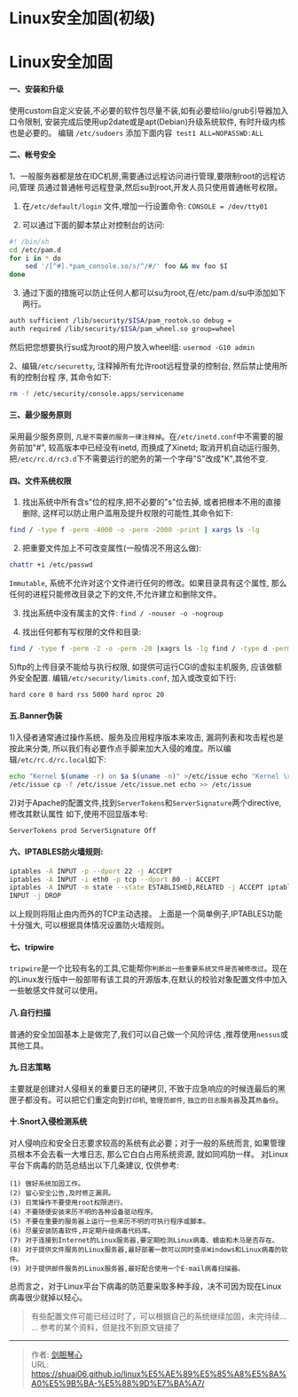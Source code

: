# Linux安全加固(初级)

  
# Linux安全加固

#### 一、安装和升级
使用custom自定义安装,不必要的软件包尽量不装,如有必要给lilo/grub引导器加入口令限制, 安装完成后使用up2date或是apt(Debian)升级系统软件, 有时升级内核也是必要的。
编辑 `/etc/sudoers` 添加下面内容` test1 ALL=NOPASSWD:ALL`


#### 二、帐号安全
1、一般服务器都是放在IDC机房,需要通过远程访问进行管理,要限制root的远程访问,管理
员通过普通帐号远程登录,然后su到root,开发人员只使用普通帐号权限。

1)  在`/etc/default/login` 文件,增加一行设置命令: `CONSOLE = /dev/tty01`

2) 可以通过下面的脚本禁止对控制台的访问: 
```bash
#! /bin/sh 
cd /etc/pam.d 
for i in * do
    sed '/[^#].*pam_console.so/s/^/#/' foo && mv foo $I 
done
```

3)  通过下面的措施可以防止任何人都可以su为root,在/etc/pam.d/su中添加如下两行。
```bash
auth sufficient /lib/security/$ISA/pam_rootok.so debug =
auth required /lib/security/$ISA/pam_wheel.so group=wheel
```
然后把您想要执行su成为root的用户放入wheel组: `usermod -G10 admin`

2、编辑`/etc/securetty`, 注释掉所有允许root远程登录的控制台, 然后禁止使用所有的控制台程
序,  其命令如下:
```bash
rm -f /etc/security/console.apps/servicename
```

#### 三、最少服务原则
采用最少服务原则, `凡是不需要的服务一律注释掉`。在`/etc/inetd.conf`中不需要的服务前加"#", 较高版本中已经没有inetd, 而换成了Xinetd; 取消开机自动运行服务, 把`/etc/rc.d/rc3.d`下不需要运行的肥务的第一个字母"S"改成"K",其他不变.

#### 四、文件系统权限
1) 找出系统中所有含s"位的程序,把不必要的"s"位去掉, 或者把根本不用的直接删除, 这样可以防止用户滥用及提升权限的可能性,其命令如下:
```bash
find / -type f -perm -4000 -o -perm -2000 -print | xargs ls -lg
```

2) 把重要文件加上不可改变属性(一般情况不用这么做): 
```bash
chattr +i /etc/passwd
```
`Immutable`, 系统不允许对这个文件进行任何的修改。如果目录具有这个属性, 那么任何的进程只能修改目录之下的文件,不允许建立和删除文件。

3) 找出系统中没有属主的文件: `find / -nouser -o -nogroup`

4) 找出任何都有写权限的文件和目录:
```bash
find / -type f -perm -2 -o -perm -20 |xagrs ls -lg find / -type d -perm -2 -o -perm -20 |xagrs ls -ldg
```
5)ftp的上传目录不能给与执行权限, 如提供可运行CGI的虚拟主机服务, 应该做额外安全配置.
编辑`/etc/security/limits.conf`, 加入或改变如下行:  
```bash
hard core 0 hard rss 5000 hard nproc 20
```


#### 五.Banner伪装
1)入侵者通常通过操作系统、服务及应用程序版本来攻击, 漏洞列表和攻击程也是按此来分类, 所以我们有必要作点手脚来加大入侵的难度。所以编辑`/etc/rc.d/rc.local`如下:
```bash
echo "Kernel $(uname -r) on $a $(uname -m)" >/etc/issue echo "Kernel \r on an \m" >>
/etc/issue cp -f /etc/issue /etc/issue.net echo >> /etc/issue
```

2)对于Apache的配置文件,找到`ServerTokens`和`ServerSignature`两个directive,修改其默认属性
如下,使用不回显版本号: 
```bash
ServerTokens prod ServerSignature Off
```


#### 六、IPTABLES防火墙规则:
```bash
iptables -A INPUT -p --dport 22 -j ACCEPT
iptables -A INPUT -i eth0 -p tcp --dport 80 -j ACCEPT
iptables -A INPUT -m state --state ESTABLISHED,RELATED -j ACCEPT iptables -A
INPUT -j DROP
```
以上规则将阻止由内而外的TCP主动选接。
上面是一个简单例子,IPTABLES功能十分强大, 可以根据具体情况设置防火墙规则。


#### 七、tripwire
`tripwire`是一个比较有名的工具,它能帮你`判断出一些重要系统文件是否被修改过`。现在的Linux发行版中一般部带有该工具的开源版本,在默认的校验对象配置文件中加入一些敏感文件就可以使用。

#### 八.自行扫描
普通的安全加固基本上是做完了,我们可以自己做一个风险评估 ,推荐使用`nessus`或其他工具。

#### 九.日志策略
主要就是创建对人侵相关的重要日志的硬拷贝, 不致于应急响应的时候连最后的黑匣子都没有。可以把它们重定向到`打印机`, `管理员邮件`, `独立的日志服务器`及其`热备份`。


#### 十.Snort入侵检测系统
对人侵响应和安全日志要求较高的系统有此必要；对于一般的系统而言, 如果管理员根本不会去看一大堆日志, 那么它白白占用系统资源, 就如同鸡肋一样。
对Linux平台下病毒的防范总结出以下几条建议, 仅供参考:
```
(1) 做好系统加固工作。
(2) 留心安全公告,及时修正漏洞。
(3) 日常操作不要使用root权限进行。
(4) 不要随便安装来历不明的各种设备驱动程序。
(5) 不要在重要的服务器上运行一些来历不明的可执行程序或脚本。
(6) 尽量安装防毒软件,并定期升级病毒代码库。
(7) 对于连接到Internet的Linux服务器,要定期检测Linux病毒、蠕虫和木马是否存在。
(8) 对于提供文件服务的Linux服务器,最好部署一款可以同时查杀Windows和Linux病毒的软件。
(9) 对于提供邮件服务的Linux服务器,最好配合使用一个E-mail病毒扫描器。
```

总而言之，对于Linux平台下病毒的防范要采取多种手段，决不可因为现在Linux病毒很少就掉以轻心。



> 有些配置文件可能已经过时了，可以根据自己的系统继续加固，未完待续... ...
> 参考的某个资料，但是找不到原文链接了



---

> 作者: [剑胆琴心](http://shuai06.github.io)  
> URL: https://shuai06.github.io/linux%E5%AE%89%E5%85%A8%E5%8A%A0%E5%9B%BA-%E5%88%9D%E7%BA%A7/  

